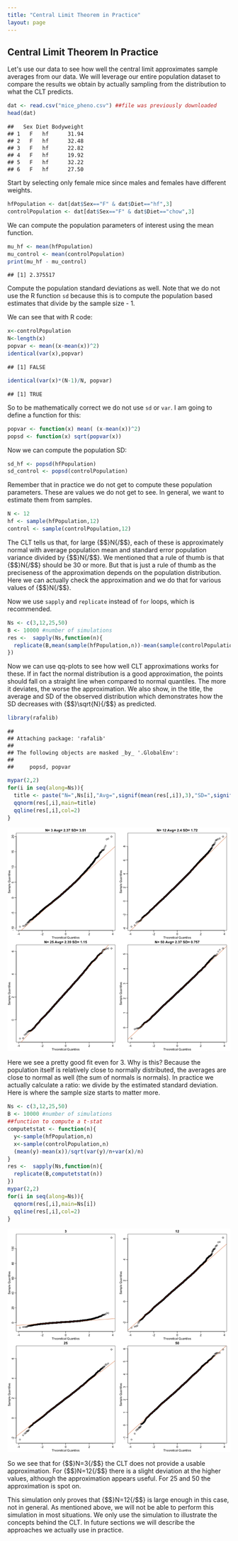 ```yaml
---
title: "Central Limit Theorem in Practice"
layout: page
---
```







## Central Limit Theorem In Practice

Let's use our data to see how well the central limit approximates sample averages from our data. We will leverage our entire population dataset to compare the results we obtain by actually sampling from the distribution to what the CLT predicts.  




```r
dat <- read.csv("mice_pheno.csv") ##file was previously downloaded
head(dat)
```

```
##   Sex Diet Bodyweight
## 1   F   hf      31.94
## 2   F   hf      32.48
## 3   F   hf      22.82
## 4   F   hf      19.92
## 5   F   hf      32.22
## 6   F   hf      27.50
```

Start by selecting only female mice since males and females have different weights.


```r
hfPopulation <- dat[dat$Sex=="F" & dat$Diet=="hf",3]
controlPopulation <- dat[dat$Sex=="F" & dat$Diet=="chow",3]
```

We can compute the population parameters of interest using the mean function.


```r
mu_hf <- mean(hfPopulation)
mu_control <- mean(controlPopulation)
print(mu_hf - mu_control)
```

```
## [1] 2.375517
```

Compute the population standard deviations as well. Note that we do not use the R function `sd` because this is to compute the population based estimates that divide by the sample size - 1. 

We can see that with R code:

```r
x<-controlPopulation
N<-length(x)
popvar <- mean((x-mean(x))^2)
identical(var(x),popvar)
```

```
## [1] FALSE
```

```r
identical(var(x)*(N-1)/N, popvar)
```

```
## [1] TRUE
```

So to be mathematically correct we do not use `sd` or  `var`. I am going to define a function for this:

```r
popvar <- function(x) mean( (x-mean(x))^2)
popsd <- function(x) sqrt(popvar(x)) 
```

Now we can compute the population SD:


```r
sd_hf <- popsd(hfPopulation)
sd_control <- popsd(controlPopulation)
```

Remember that in practice we do not get to compute these population parameters.
These are values we do not get to see. In general, we want to estimate them from samples. 

```r
N <- 12
hf <- sample(hfPopulation,12)
control <- sample(controlPopulation,12)
```
The CLT tells us that, for large {$$}N{/$$}, each of these is approximately normal with average population mean and standard error population variance divided by {$$}N{/$$}. We mentioned that a rule of thumb is that {$$}N{/$$} should be 30 or more. But that is just a rule of thumb as the preciseness of the approximation depends on the population distribution. Here we can actually check the approximation and we do that for various values of {$$}N{/$$}.

Now we use `sapply` and `replicate` instead of `for` loops, which is recommended.

```r
Ns <- c(3,12,25,50)
B <- 10000 #number of simulations
res <-  sapply(Ns,function(n){
  replicate(B,mean(sample(hfPopulation,n))-mean(sample(controlPopulation,n)))
})
```

Now we can use qq-plots to see how well CLT approximations works for these. If in fact the normal distribution is a good approximation, the points should fall on a straight line when compared to normal quantiles. The more it deviates, the worse the approximation. We also show, in the title, the average and SD of the observed distribution which demonstrates how the SD decreases with {$$}\sqrt{N}{/$$} as predicted. 


```r
library(rafalib)
```

```
## 
## Attaching package: 'rafalib'
## 
## The following objects are masked _by_ '.GlobalEnv':
## 
##     popsd, popvar
```

```r
mypar(2,2)
for(i in seq(along=Ns)){
  title <- paste("N=",Ns[i],"Avg=",signif(mean(res[,i]),3),"SD=",signif(popsd(res[,i]),3)) ##popsd defined above
  qqnorm(res[,i],main=title)
  qqline(res[,i],col=2)
}
```

![Quantile versus quantile plot of simulated differences versus theoretical normal distribution for four different sample sizes.](images/R/clt_in_practice-effect_size_qqplot-1.png) 

Here we see a pretty good fit even for 3. Why is this? Because the population itself is relatively close to normally distributed, the averages are close to normal as well (the sum of normals is normals). In practice we actually calculate a ratio: we divide by the estimated standard deviation. Here is where the sample size starts to matter more.


```r
Ns <- c(3,12,25,50)
B <- 10000 #number of simulations
##function to compute a t-stat
computetstat <- function(n){
  y<-sample(hfPopulation,n)
  x<-sample(controlPopulation,n)
  (mean(y)-mean(x))/sqrt(var(y)/n+var(x)/n)
}
res <-  sapply(Ns,function(n){
  replicate(B,computetstat(n))
})
mypar(2,2)
for(i in seq(along=Ns)){
  qqnorm(res[,i],main=Ns[i])
  qqline(res[,i],col=2)
}
```

![Quantile versus quantile plot of simulated ratios versus theoretical normal distribution for four different sample sizes.](images/R/clt_in_practice-t_test_qqplot-1.png) 

So we see that for {$$}N=3{/$$} the CLT does not provide a usable approximation. For {$$}N=12{/$$} there is a slight deviation at the higher values, although the approximation appears useful. For 25 and 50 the approximation is spot on. 

This simulation only proves that {$$}N=12{/$$} is large enough in this case, not in general. As mentioned above, we will not be able to perform this simulation in most situations. We only use the simulation to illustrate the concepts behind the CLT. In future sections we will describe the approaches we actually use in practice.






